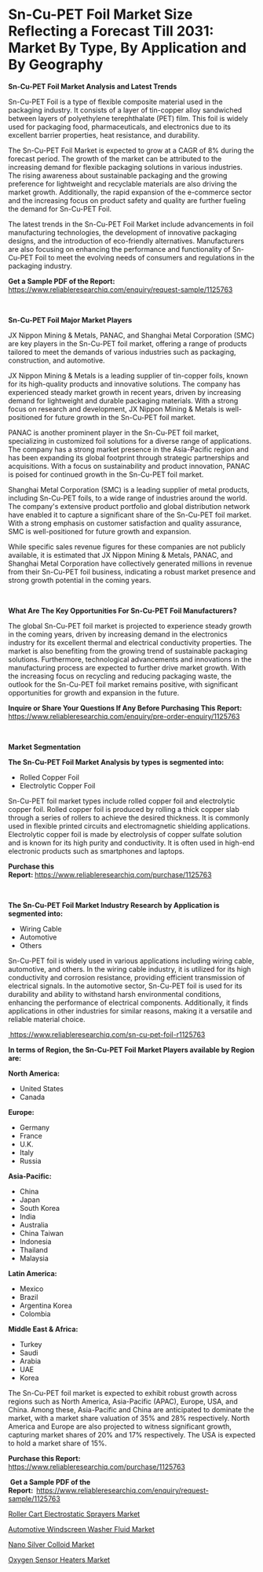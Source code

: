 <p><h1>Sn-Cu-PET Foil Market Size Reflecting a Forecast Till 2031: Market By Type, By Application and By Geography</h1></p><p><strong>Sn-Cu-PET Foil Market Analysis and Latest Trends</strong></p>
<p><p>Sn-Cu-PET Foil is a type of flexible composite material used in the packaging industry. It consists of a layer of tin-copper alloy sandwiched between layers of polyethylene terephthalate (PET) film. This foil is widely used for packaging food, pharmaceuticals, and electronics due to its excellent barrier properties, heat resistance, and durability.</p><p>The Sn-Cu-PET Foil Market is expected to grow at a CAGR of 8% during the forecast period. The growth of the market can be attributed to the increasing demand for flexible packaging solutions in various industries. The rising awareness about sustainable packaging and the growing preference for lightweight and recyclable materials are also driving the market growth. Additionally, the rapid expansion of the e-commerce sector and the increasing focus on product safety and quality are further fueling the demand for Sn-Cu-PET Foil.</p><p>The latest trends in the Sn-Cu-PET Foil Market include advancements in foil manufacturing technologies, the development of innovative packaging designs, and the introduction of eco-friendly alternatives. Manufacturers are also focusing on enhancing the performance and functionality of Sn-Cu-PET Foil to meet the evolving needs of consumers and regulations in the packaging industry.</p></p>
<p><strong>Get a Sample PDF of the Report:&nbsp;</strong> <a href="https://www.reliableresearchiq.com/enquiry/request-sample/1125763">https://www.reliableresearchiq.com/enquiry/request-sample/1125763</a></p>
<p>&nbsp;</p>
<p><strong>Sn-Cu-PET Foil Major Market Players</strong></p>
<p><p>JX Nippon Mining & Metals, PANAC, and Shanghai Metal Corporation (SMC) are key players in the Sn-Cu-PET foil market, offering a range of products tailored to meet the demands of various industries such as packaging, construction, and automotive.</p><p>JX Nippon Mining & Metals is a leading supplier of tin-copper foils, known for its high-quality products and innovative solutions. The company has experienced steady market growth in recent years, driven by increasing demand for lightweight and durable packaging materials. With a strong focus on research and development, JX Nippon Mining & Metals is well-positioned for future growth in the Sn-Cu-PET foil market.</p><p>PANAC is another prominent player in the Sn-Cu-PET foil market, specializing in customized foil solutions for a diverse range of applications. The company has a strong market presence in the Asia-Pacific region and has been expanding its global footprint through strategic partnerships and acquisitions. With a focus on sustainability and product innovation, PANAC is poised for continued growth in the Sn-Cu-PET foil market.</p><p>Shanghai Metal Corporation (SMC) is a leading supplier of metal products, including Sn-Cu-PET foils, to a wide range of industries around the world. The company's extensive product portfolio and global distribution network have enabled it to capture a significant share of the Sn-Cu-PET foil market. With a strong emphasis on customer satisfaction and quality assurance, SMC is well-positioned for future growth and expansion.</p><p>While specific sales revenue figures for these companies are not publicly available, it is estimated that JX Nippon Mining & Metals, PANAC, and Shanghai Metal Corporation have collectively generated millions in revenue from their Sn-Cu-PET foil business, indicating a robust market presence and strong growth potential in the coming years.</p></p>
<p>&nbsp;</p>
<p><strong>What Are The Key Opportunities For Sn-Cu-PET Foil Manufacturers?</strong></p>
<p><p>The global Sn-Cu-PET foil market is projected to experience steady growth in the coming years, driven by increasing demand in the electronics industry for its excellent thermal and electrical conductivity properties. The market is also benefiting from the growing trend of sustainable packaging solutions. Furthermore, technological advancements and innovations in the manufacturing process are expected to further drive market growth. With the increasing focus on recycling and reducing packaging waste, the outlook for the Sn-Cu-PET foil market remains positive, with significant opportunities for growth and expansion in the future.</p></p>
<p><strong>Inquire or Share Your Questions If Any Before Purchasing This Report:</strong> <a href="https://www.reliableresearchiq.com/enquiry/pre-order-enquiry/1125763">https://www.reliableresearchiq.com/enquiry/pre-order-enquiry/1125763</a></p>
<p>&nbsp;</p>
<p><strong>Market Segmentation</strong></p>
<p><strong>The Sn-Cu-PET Foil Market Analysis by types is segmented into:</strong></p>
<p><ul><li>Rolled Copper Foil</li><li>Electrolytic Copper Foil</li></ul></p>
<p><p>Sn-Cu-PET foil market types include rolled copper foil and electrolytic copper foil. Rolled copper foil is produced by rolling a thick copper slab through a series of rollers to achieve the desired thickness. It is commonly used in flexible printed circuits and electromagnetic shielding applications. Electrolytic copper foil is made by electrolysis of copper sulfate solution and is known for its high purity and conductivity. It is often used in high-end electronic products such as smartphones and laptops.</p></p>
<p><strong>Purchase this Report:&nbsp;</strong><a href="https://www.reliableresearchiq.com/purchase/1125763">https://www.reliableresearchiq.com/purchase/1125763</a></p>
<p>&nbsp;</p>
<p><strong>The Sn-Cu-PET Foil Market Industry Research by Application is segmented into:</strong></p>
<p><ul><li>Wiring Cable</li><li>Automotive</li><li>Others</li></ul></p>
<p><p>Sn-Cu-PET foil is widely used in various applications including wiring cable, automotive, and others. In the wiring cable industry, it is utilized for its high conductivity and corrosion resistance, providing efficient transmission of electrical signals. In the automotive sector, Sn-Cu-PET foil is used for its durability and ability to withstand harsh environmental conditions, enhancing the performance of electrical components. Additionally, it finds applications in other industries for similar reasons, making it a versatile and reliable material choice.</p></p>
<p><a href="https://www.reliableresearchiq.com/sn-cu-pet-foil-r1125763">&nbsp;https://www.reliableresearchiq.com/sn-cu-pet-foil-r1125763</a></p>
<p><strong>In terms of Region, the Sn-Cu-PET Foil Market Players available by Region are:</strong></p>
<p>
    <p> <strong> North America: </strong>
        <ul>
            <li>United States</li>
            <li>Canada</li>
        </ul>
        </p> 
    <p> <strong> Europe: </strong>
        <ul>
            <li>Germany</li>
            <li>France</li>
            <li>U.K.</li>
            <li>Italy</li>
            <li>Russia</li>
        </ul>
        </p> 
    <p> <strong> Asia-Pacific: </strong>
        <ul>
            <li>China</li>
            <li>Japan</li>
            <li>South Korea</li>
            <li>India</li>
            <li>Australia</li>
            <li>China Taiwan</li>
            <li>Indonesia</li>
            <li>Thailand</li>
            <li>Malaysia</li>
        </ul>
        </p> 
    <p> <strong> Latin America: </strong>
        <ul>
            <li>Mexico</li>
            <li>Brazil</li>
            <li>Argentina Korea</li>
            <li>Colombia</li>
        </ul>
        </p> 
    <p> <strong> Middle East & Africa: </strong>
        <ul>
            <li>Turkey</li>
            <li>Saudi</li>
            <li>Arabia</li>
            <li>UAE</li>
            <li>Korea</li>
        </ul>
    </p>
    </p>
<p><p>The Sn-Cu-PET foil market is expected to exhibit robust growth across regions such as North America, Asia-Pacific (APAC), Europe, USA, and China. Among these, Asia-Pacific and China are anticipated to dominate the market, with a market share valuation of 35% and 28% respectively. North America and Europe are also projected to witness significant growth, capturing market shares of 20% and 17% respectively. The USA is expected to hold a market share of 15%.</p></p>
<p><strong>Purchase this Report: </strong><a href="https://www.reliableresearchiq.com/purchase/1125763">https://www.reliableresearchiq.com/purchase/1125763</a></p>
<p>&nbsp;<strong>Get a Sample PDF of the Report:&nbsp;&nbsp;</strong><a href="https://www.reliableresearchiq.com/enquiry/request-sample/1125763">https://www.reliableresearchiq.com/enquiry/request-sample/1125763</a></p>
<p><strong></strong></p>
<p><p><a href="https://github.com/ifhhndtz21/Market-Research-Report-List-1/blob/main/roller-cart-electrostatic-sprayers-market.md">Roller Cart Electrostatic Sprayers Market</a></p><p><a href="https://medium.com/@brennakessler/global-automotive-windscreen-washer-fluid-market-share-and-growth-opportunities-and-market-size-d6d51a445a9a">Automotive Windscreen Washer Fluid Market</a></p><p><a href="https://github.com/AarobcfAusbdnjvXff/Market-Research-Report-List-1/blob/main/nano-silver-colloid-market.md">Nano Silver Colloid Market</a></p><p><a href="https://medium.com/@jackiegrady1910/global-oxygen-sensor-heaters-market-sector-types-applications-market-player-strategies-regional-df3d35d23b24">Oxygen Sensor Heaters Market</a></p></p>